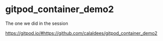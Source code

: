 # gitpod_container_demo2
The one we did in the session

https://gitpod.io/#https://github.com/calaldees/gitpod_container_demo2
